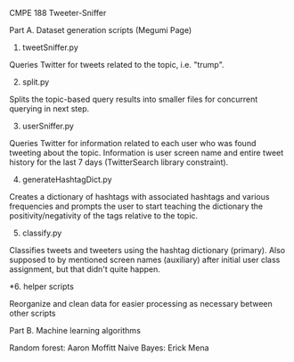 CMPE 188 Tweeter-Sniffer

Part A. Dataset generation scripts (Megumi Page)

1. tweetSniffer.py

Queries Twitter for tweets related to the topic, i.e. "trump".

2. split.py

Splits the topic-based query results into smaller files for concurrent querying in next step.

3. userSniffer.py

Queries Twitter for information related to each user who was found tweeting about the topic. Information is user screen name and entire tweet history for the last 7 days (TwitterSearch library constraint).

4. generateHashtagDict.py

Creates a dictionary of hashtags with associated hashtags and various frequencies and prompts the user to start teaching the dictionary the positivity/negativity of the tags relative to the topic.

5. classify.py

Classifies tweets and tweeters using the hashtag dictionary (primary).
Also supposed to by mentioned screen names (auxiliary) after initial user class assignment, but that didn't quite happen.

*6. helper scripts

Reorganize and clean data for easier processing as necessary between other scripts



Part B. Machine learning algorithms

Random forest: Aaron Moffitt
Naive Bayes: Erick Mena